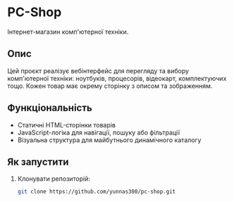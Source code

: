 # PC-Shop

Інтернет-магазин комп'ютерної техніки.

## Опис

Цей проєкт реалізує вебінтерфейс для перегляду та вибору комп'ютерної техніки: ноутбуків, процесорів, відеокарт, комплектуючих тощо. Кожен товар має окрему сторінку з описом та зображенням.

## Функціональність

- Статичні HTML-сторінки товарів
- JavaScript-логіка для навігації, пошуку або фільтрації
- Візуальна структура для майбутнього динамічного каталогу

## Як запустити

1. Клонувати репозиторій:
   ```bash
   git clone https://github.com/yunnas300/pc-shop.git